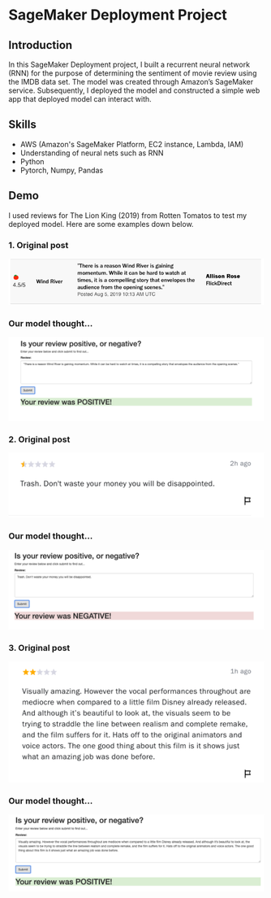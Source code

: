 # SageMaker Deployment Project

## Introduction
In this SageMaker Deployment project, I built a recurrent neural network (RNN) for the purpose of determining the sentiment of movie review using the IMDB data set. The model was created through Amazon’s SageMaker service. Subsequently, I deployed the model and constructed a simple web app that deployed model can interact with. 

## Skills
* AWS (Amazon's SageMaker Platform, EC2 instance, Lambda, IAM)
* Understanding  of neural nets such as RNN
* Python 
* Pytorch, Numpy, Pandas

## Demo
I used reviews for The Lion King (2019) from Rotten Tomatos to test my deployed model. Here are some examples down below.<br> 
### 1. Original post
![](DEMO/ori_review_1.png)
### Our model thought... 
![](DEMO/review_1.png)

### 2. Original post
![](DEMO/ori_review_4.png)
### Our model thought... 
![](DEMO/review_4.png)

### 3. Original post
![](DEMO/ori_review_2.png)
### Our model thought... 
![](DEMO/review_2.png)
